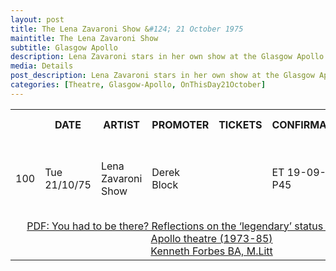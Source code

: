 ```yaml
---
layout: post
title: The Lena Zavaroni Show &#124; 21 October 1975
maintitle: The Lena Zavaroni Show
subtitle: Glasgow Apollo
description: Lena Zavaroni stars in her own show at the Glasgow Apollo.
media: Details
post_description: Lena Zavaroni stars in her own show at the Glasgow Apollo.
categories: [Theatre, Glasgow-Apollo, OnThisDay21October]
---
```


<table>
<tr>
<th></th>
<th>DATE</th>
<th>ARTIST</th>
<th>PROMOTER</th>
<th>TICKETS</th>
<th>CONFIRMATION</th>
<th>AVERAGE RICE</th>
</tr>

<tr>
<td>100</td>
<td>Tue 21/10/75</td>
<td>Lena Zavaroni Show</td>
<td>Derek Block</td>
<td></td>
<td>ET 19-09-75 P45</td>
<td>£1.12 average (75p/£1.00/£1.25/£1.50)</td>
</tr>

<tr><td colspan="7" style="text-align:center;"><a href="/assets/pdf/2015forbesphd.pdf#page=273">PDF: You had to be there? Reflections on the ‘legendary’ status of the Glasgow Apollo theatre (1973-85)<br />Kenneth Forbes BA, M.Litt</a></td></tr>
</table>

